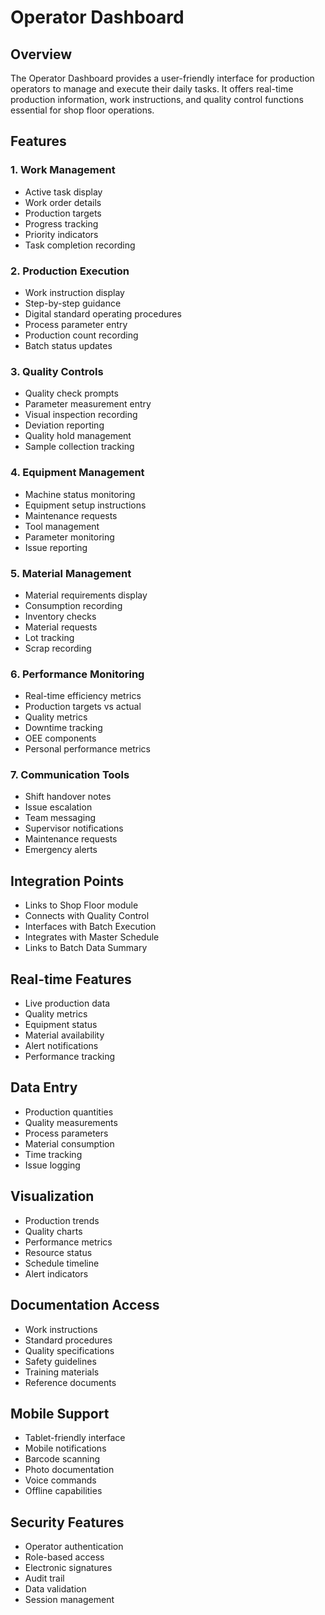# Operator Dashboard

## Overview
The Operator Dashboard provides a user-friendly interface for production operators to manage and execute their daily tasks. It offers real-time production information, work instructions, and quality control functions essential for shop floor operations.

## Features

### 1. Work Management
- Active task display
- Work order details
- Production targets
- Progress tracking
- Priority indicators
- Task completion recording

### 2. Production Execution
- Work instruction display
- Step-by-step guidance
- Digital standard operating procedures
- Process parameter entry
- Production count recording
- Batch status updates

### 3. Quality Controls
- Quality check prompts
- Parameter measurement entry
- Visual inspection recording
- Deviation reporting
- Quality hold management
- Sample collection tracking

### 4. Equipment Management
- Machine status monitoring
- Equipment setup instructions
- Maintenance requests
- Tool management
- Parameter monitoring
- Issue reporting

### 5. Material Management
- Material requirements display
- Consumption recording
- Inventory checks
- Material requests
- Lot tracking
- Scrap recording

### 6. Performance Monitoring
- Real-time efficiency metrics
- Production targets vs actual
- Quality metrics
- Downtime tracking
- OEE components
- Personal performance metrics

### 7. Communication Tools
- Shift handover notes
- Issue escalation
- Team messaging
- Supervisor notifications
- Maintenance requests
- Emergency alerts

## Integration Points
- Links to Shop Floor module
- Connects with Quality Control
- Interfaces with Batch Execution
- Integrates with Master Schedule
- Links to Batch Data Summary

## Real-time Features
- Live production data
- Quality metrics
- Equipment status
- Material availability
- Alert notifications
- Performance tracking

## Data Entry
- Production quantities
- Quality measurements
- Process parameters
- Material consumption
- Time tracking
- Issue logging

## Visualization
- Production trends
- Quality charts
- Performance metrics
- Resource status
- Schedule timeline
- Alert indicators

## Documentation Access
- Work instructions
- Standard procedures
- Quality specifications
- Safety guidelines
- Training materials
- Reference documents

## Mobile Support
- Tablet-friendly interface
- Mobile notifications
- Barcode scanning
- Photo documentation
- Voice commands
- Offline capabilities

## Security Features
- Operator authentication
- Role-based access
- Electronic signatures
- Audit trail
- Data validation
- Session management

